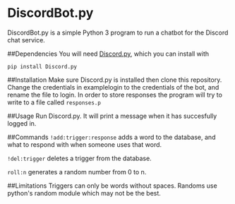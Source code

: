 # DiscordBot.py

DiscordBot.py is a simple Python 3 program to run a chatbot for the Discord chat service.

##Dependencies
You will need [Discord.py](https://github.com/Rapptz/discord.py), which you can install with

`pip install Discord.py`

##Installation
Make sure Discord.py is installed then clone this repository.
Change the credentials in examplelogin to the credentials of the bot, and rename the file to login.
In order to store responses the program will try to write to a file called `responses.p`

##Usage
Run Discord.py. It will print a message when it has succesfully logged in.

##Commands
`!add:trigger:response` adds a word to the database, and what to respond with when someone uses that word.

`!del:trigger` deletes a trigger from the database.

`roll:n` generates a random number from 0 to n.

##Limitations
Triggers can only be words without spaces. 
Randoms use python's random module which may not be the best.
